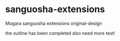 # sanguosha-extensions
Mogara sanguosha extensions  original-design



the outline has been completed
also need more test!
